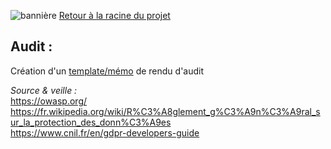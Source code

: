 ![bannière](https://lh3.googleusercontent.com/proxy/pkh0Ll9eM58bs54BUZWBVNuXErZPVZ6eddCh4-WiQ1ybfGmY4iuJYpvs28oiG7r6zz7E2uG-AzUCDgsL6yUxr2Jk6j0n4k4hogBbg5ElUV_-6E-NeRuhuaaM_v6cCsLL25I4Di4Hh_UM_xUwn-8)
[Retour à la racine du projet](https://github.com/EPradillon/veille-informatique)

## Audit : 
Création d'un [template/mémo](https://github.com/EPradillon/veille-informatique/blob/main/rgpd/auditSample.md) de rendu d'audit


*Source & veille :*  
https://owasp.org/  
https://fr.wikipedia.org/wiki/R%C3%A8glement_g%C3%A9n%C3%A9ral_sur_la_protection_des_donn%C3%A9es  
https://www.cnil.fr/en/gdpr-developers-guide
